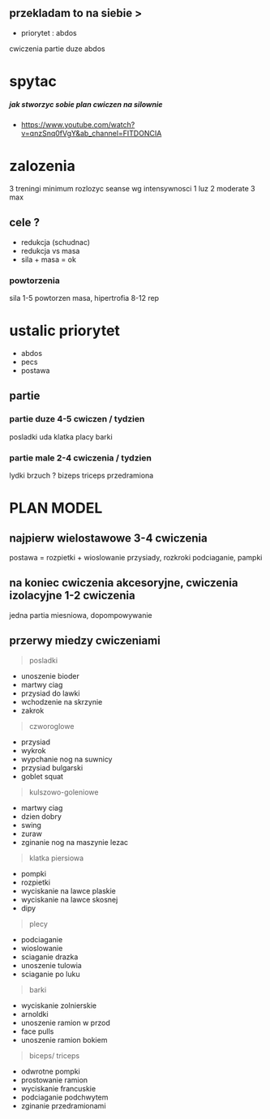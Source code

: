 ## przekladam to na siebie > 

- priorytet : abdos

cwiczenia partie duze abdos



# spytac

##### jak stworzyc sobie plan cwiczen na silownie
- https://www.youtube.com/watch?v=qnzSnq0fVgY&ab_channel=FITDONCIA

# zalozenia 
3 treningi minimum
rozlozyc seanse wg intensywnosci 1 luz 2 moderate 3 max

## cele ?  

- redukcja (schudnac)
- redukcja vs masa 
- sila + masa = ok 

### powtorzenia
sila 1-5 powtorzen
masa, hipertrofia 8-12 rep

# ustalic priorytet
- abdos
- pecs
- postawa

## partie 
### partie duze 4-5 cwiczen / tydzien
posladki 
uda 
klatka 
placy
barki
### partie male 2-4 cwiczenia / tydzien
lydki 
brzuch ? 
bizeps
triceps
przedramiona

# PLAN MODEL
## najpierw wielostawowe 3-4 cwiczenia
postawa = rozpietki + wioslowanie
przysiady, rozkroki
podciaganie, pampki
## na koniec cwiczenia akcesoryjne, cwiczenia izolacyjne 1-2 cwiczenia
jedna partia miesniowa, dopompowywanie

## przerwy miedzy cwiczeniami


> posladki
- unoszenie bioder
- martwy ciag
- przysiad do lawki
- wchodzenie na skrzynie
- zakrok

> czworoglowe
- przysiad
- wykrok 
- wypchanie nog na suwnicy
- przysiad bulgarski
- goblet squat

> kulszowo-goleniowe
- martwy ciag
- dzien dobry
- swing
- zuraw
- zginanie nog na maszynie lezac

> klatka piersiowa
- pompki
- rozpietki
- wyciskanie na lawce plaskie
- wyciskanie na lawce skosnej
- dipy

> plecy
- podciaganie
- wioslowanie
- sciaganie drazka
- unoszenie tulowia
- sciaganie po luku 

> barki
- wyciskanie zolnierskie
- arnoldki
- unoszenie ramion w przod
- face pulls
- unoszenie ramion bokiem 

> biceps/ triceps
- odwrotne pompki
- prostowanie ramion
- wyciskanie francuskie
- podciaganie podchwytem
- zginanie przedramionami





